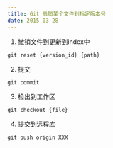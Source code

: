 ```yaml
---
title: Git 撤销某个文件到指定版本号
date: 2015-03-28
---
```


1. 撤销文件到更新到index中

```
git reset {version_id} {path}
```

2. 提交

```
git commit
```

3. 检出到工作区

```
git checkout {file}
```

4. 提交到远程库

```
git push origin XXX
```
